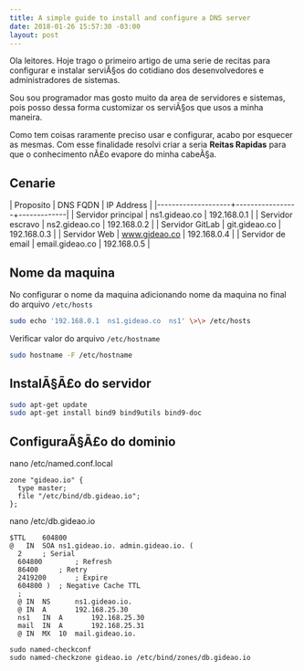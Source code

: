 ```yaml
---
title: A simple guide to install and configure a DNS server
date: 2018-01-26 15:57:30 -03:00
layout: post
---
```


Ola leitores. Hoje trago o primeiro artigo de uma serie  de recitas para configurar e instalar serviÃ§os do cotidiano dos desenvolvedores e administradores de sistemas.

Sou sou programador mas gosto muito da area de servidores e sistemas, pois posso dessa forma customizar os serviÃ§os que usos a minha maneira.

Como tem coisas raramente preciso usar e configurar, acabo por esquecer as mesmas. Com esse finalidade resolvi criar a seria **Reitas Rapidas** para que o conhecimento nÃ£o evapore do minha cabeÃ§a.


## Cenarie


| Proposito          | DNS FQDN        |  IP Address |
|--------------------+-----------------+-------------|
| Servidor principal | ns1.gideao.co   | 192.168.0.1 |
| Servidor escravo   | ns2.gideao.co   | 192.168.0.2 |
| Servidor GitLab    | git.gideao.co   | 192.168.0.3 |
| Servidor Web       | www.gideao.co   | 192.168.0.4 |
| Servidor de email  | email.gideao.co | 192.168.0.5 |

## Nome da maquina

No configurar o nome da maquina adicionando nome da maquina no final do arquivo `/etc/hosts`

```bash
sudo echo '192.168.0.1  ns1.gideao.co  ns1' \>\> /etc/hosts
```

Verificar valor do arquivo `/etc/hostname`

```bash
sudo hostname -F /etc/hostname
```

## InstalÃ§Ã£o do servidor

```bash
sudo apt-get update
sudo apt-get install bind9 bind9utils bind9-doc
```

## ConfiguraÃ§Ã£o do dominio

nano /etc/named.conf.local
```
zone "gideao.io" {
  type master;
  file "/etc/bind/db.gideao.io";
};
```

nano /etc/db.gideao.io
```
$TTL    604800
@   IN  SOA ns1.gideao.io. admin.gideao.io. (
  2     ; Serial
  604800        ; Refresh
  86400     ; Retry
  2419200       ; Expire
  604800 )  ; Negative Cache TTL
  ;
  @ IN  NS      ns1.gideao.io.
  @ IN  A       192.168.25.30
  ns1   IN  A       192.168.25.30
  mail  IN  A       192.168.25.31
  @ IN  MX  10  mail.gideao.io.

```

```
sudo named-checkconf
sudo named-checkzone gideao.io /etc/bind/zones/db.gideao.io
```
